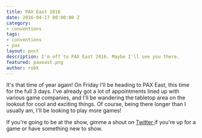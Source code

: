 ```yaml
---
title: PAX East 2016
date: 2016-04-17 00:00:00 Z
category:
- conventions
tags:
- conventions
- pax
layout: post
description: I'm off to PAX East 2016. Maybe I'll see you there.
featured: paxeast.png
author: robk
---
```


It's that time of year again! On Friday I'll be heading to PAX East, this time for the full 3 days. I've already got a lot of appointments lined up with various game companies, and I'll be wandering the tabletop area on the lookout for cool and exciting things. Of course, being there longer than I usually am, I'll be looking to play more games!

If you're going to be at the show, gimme a shout on [Twitter ](http://twitter.com/rkalajian) if you're up for a game or have something new to show.
